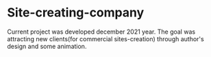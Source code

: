 # Site-creating-company
Current project was developed december 2021 year. The goal was attracting new clients(for commercial sites-creation) through author's design and some animation.
